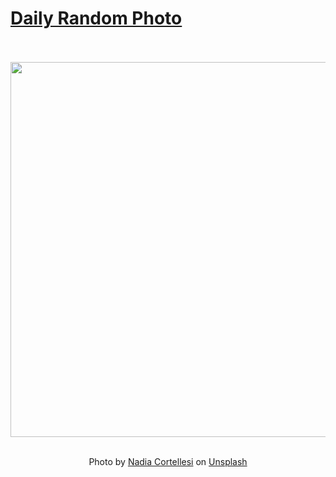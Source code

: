 # [Daily Random Photo](https://www.dailyrandomphoto.com/)

<div align="center">
  <br>
  <br>
  <a href="https://www.dailyrandomphoto.com/p/2022/2022-05-31/"><img src="https://images.unsplash.com/photo-1573684308781-9853c827c63a?crop=entropy&cs=tinysrgb&fit=max&fm=jpg&ixid=Mnw3NzUwOHwwfDF8cmFuZG9tfHx8fHx8fHx8MTY1Mzk1NzI0NA&ixlib=rb-1.2.1&q=80&w=1080" width="600px"></a>
  <br>
  <br>
  <p class="has-text-grey">Photo by <a href="https://unsplash.com/@nadiacortellesi?utm_source=Daily%20Random%20Photo&amp;utm_medium=referral" target="_blank" rel="noopener noreferrer">Nadia Cortellesi</a> on <a href="https://unsplash.com/photos/bZmxvwSY8tA?utm_source=Daily%20Random%20Photo&amp;utm_medium=referral" target="_blank" rel="noopener noreferrer">Unsplash</a></p>
</div>
